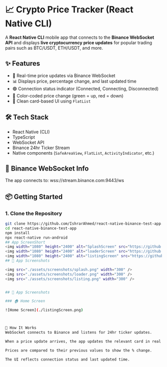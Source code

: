 # 📈 Crypto Price Tracker (React Native CLI)

A **React Native CLI** mobile app that connects to the **Binance WebSocket API** and displays **live cryptocurrency price updates** for popular trading pairs such as BTC/USDT, ETH/USDT, and more.

## ✨ Features

- 🔄 Real-time price updates via Binance WebSocket
- 📊 Displays price, percentage change, and last updated time
- 🟢 Connection status indicator (Connected, Connecting, Disconnected)
- 🎨 Color-coded price change (green = up, red = down)
- 📱 Clean card-based UI using `FlatList`

## 🛠️ Tech Stack

- React Native (CLI)
- TypeScript
- WebSocket API
- Binance 24hr Ticker Stream
- Native components (`SafeAreaView`, `FlatList`, `ActivityIndicator`, etc.)

## 🔌 Binance WebSocket Info

The app connects to: wss://stream.binance.com:9443/ws


## 📦 Getting Started

### 1. Clone the Repository

```bash
git clone https://github.com/IshrarAhmed/react-native-binance-test-app.git
cd react-native-binance-test-app
npm install
npx react-native run-android
## App ScreenShort
<img width="1080" height="2400" alt="SplashScreen" src="https://github.com/user-attachments/assets/c65d4fb2-3f75-49bf-889b-a45de8284e2b" />
<img width="1080" height="2400" alt="loaderScreen" src="https://github.com/user-attachments/assets/0b19f9fd-1341-418b-a4ce-43a5aef9ae60" />
<img width="1080" height="2400" alt="listingScreen" src="https://github.com/user-attachments/assets/675abafa-3937-4333-bd5c-3140fed42f10" />
## 📸 App Screenshots

<img src="./assets/screenshots/splash.png" width="300" />
<img src="./assets/screenshots/loader.png" width="300" />
<img src="./assets/screenshots/listing.png" width="300" />


## 📱 App Screenshots

### 🏠 Home Screen

![Home Screen](./listingScreen.png)



🧠 How It Works
WebSocket connects to Binance and listens for 24hr ticker updates.

When a price update arrives, the app updates the relevant card in real time.

Prices are compared to their previous values to show the % change.

The UI reflects connection status and last updated time.

